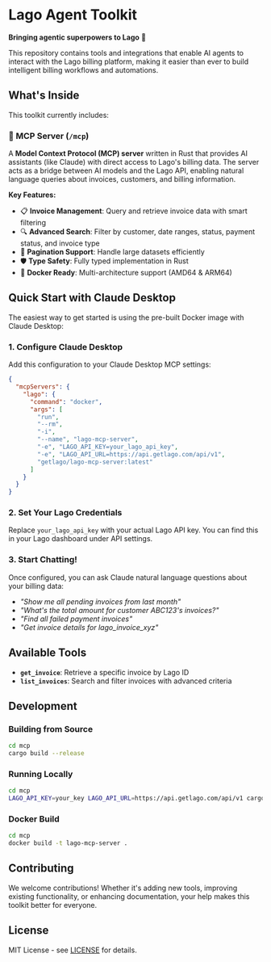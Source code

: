 # Lago Agent Toolkit

**Bringing agentic superpowers to Lago** 🚀

This repository contains tools and integrations that enable AI agents to interact with the Lago billing platform, making it easier than ever to build intelligent billing workflows and automations.

## What's Inside

This toolkit currently includes:

### 🤖 MCP Server (`/mcp`)
A **Model Context Protocol (MCP) server** written in Rust that provides AI assistants (like Claude) with direct access to Lago's billing data. The server acts as a bridge between AI models and the Lago API, enabling natural language queries about invoices, customers, and billing information.

**Key Features:**
- 📋 **Invoice Management**: Query and retrieve invoice data with smart filtering
- 🔍 **Advanced Search**: Filter by customer, date ranges, status, payment status, and invoice type
- 📄 **Pagination Support**: Handle large datasets efficiently
- 🛡️ **Type Safety**: Fully typed implementation in Rust
- 🐋 **Docker Ready**: Multi-architecture support (AMD64 & ARM64)

## Quick Start with Claude Desktop

The easiest way to get started is using the pre-built Docker image with Claude Desktop:

### 1. Configure Claude Desktop

Add this configuration to your Claude Desktop MCP settings:

```json
{
  "mcpServers": {
    "lago": {
      "command": "docker",
      "args": [
        "run",
        "--rm",
        "-i",
        "--name", "lago-mcp-server",
        "-e", "LAGO_API_KEY=your_lago_api_key",
        "-e", "LAGO_API_URL=https://api.getlago.com/api/v1",
        "getlago/lago-mcp-server:latest"
      ]
    }
  }
}
```

### 2. Set Your Lago Credentials

Replace `your_lago_api_key` with your actual Lago API key. You can find this in your Lago dashboard under API settings.

### 3. Start Chatting!

Once configured, you can ask Claude natural language questions about your billing data:

- *"Show me all pending invoices from last month"*
- *"What's the total amount for customer ABC123's invoices?"*
- *"Find all failed payment invoices"*
- *"Get invoice details for lago_invoice_xyz"*

## Available Tools

- **`get_invoice`**: Retrieve a specific invoice by Lago ID
- **`list_invoices`**: Search and filter invoices with advanced criteria

## Development

### Building from Source

```bash
cd mcp
cargo build --release
```

### Running Locally

```bash
cd mcp
LAGO_API_KEY=your_key LAGO_API_URL=https://api.getlago.com/api/v1 cargo run
```

### Docker Build

```bash
cd mcp
docker build -t lago-mcp-server .
```

## Contributing

We welcome contributions! Whether it's adding new tools, improving existing functionality, or enhancing documentation, your help makes this toolkit better for everyone.

## License

MIT License - see [LICENSE](LICENSE) for details.
